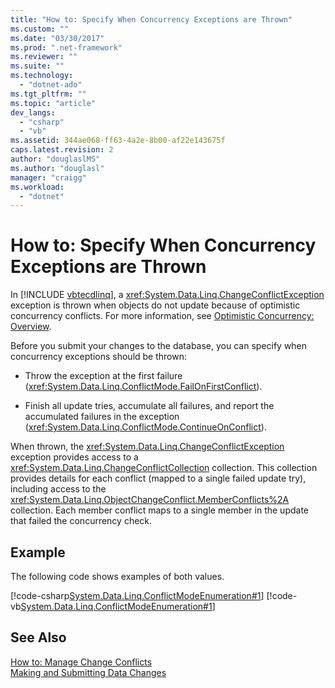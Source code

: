 ```yaml
---
title: "How to: Specify When Concurrency Exceptions are Thrown"
ms.custom: ""
ms.date: "03/30/2017"
ms.prod: ".net-framework"
ms.reviewer: ""
ms.suite: ""
ms.technology: 
  - "dotnet-ado"
ms.tgt_pltfrm: ""
ms.topic: "article"
dev_langs: 
  - "csharp"
  - "vb"
ms.assetid: 344ae068-ff63-4a2e-8b00-af22e143675f
caps.latest.revision: 2
author: "douglaslMS"
ms.author: "douglasl"
manager: "craigg"
ms.workload: 
  - "dotnet"
---
```

# How to: Specify When Concurrency Exceptions are Thrown
In [!INCLUDE [vbtecdlinq](../../../../../../includes/vbtecdlinq-md.md)], a <xref:System.Data.Linq.ChangeConflictException> exception is thrown when objects do not update because of optimistic concurrency conflicts. For more information, see [Optimistic Concurrency: Overview](../../../../../../docs/framework/data/adonet/sql/linq/optimistic-concurrency-overview.md).  
  
 Before you submit your changes to the database, you can specify when concurrency exceptions should be thrown:  
  
-   Throw the exception at the first failure (<xref:System.Data.Linq.ConflictMode.FailOnFirstConflict>).  
  
-   Finish all update tries, accumulate all failures, and report the accumulated failures in the exception (<xref:System.Data.Linq.ConflictMode.ContinueOnConflict>).  
  
 When thrown, the <xref:System.Data.Linq.ChangeConflictException> exception provides access to a <xref:System.Data.Linq.ChangeConflictCollection> collection. This collection provides details for each conflict (mapped to a single failed update try), including access to the <xref:System.Data.Linq.ObjectChangeConflict.MemberConflicts%2A> collection. Each member conflict maps to a single member in the update that failed the concurrency check.  
  
## Example  
 The following code shows examples of both values.  
  
 [!code-csharp[System.Data.Linq.ConflictModeEnumeration#1](../../../../../../samples/snippets/csharp/VS_Snippets_Data/system.data.linq.conflictmodeenumeration/cs/program.cs#1)]
 [!code-vb[System.Data.Linq.ConflictModeEnumeration#1](../../../../../../samples/snippets/visualbasic/VS_Snippets_Data/system.data.linq.conflictmodeenumeration/vb/module1.vb#1)]  
  
## See Also  
 [How to: Manage Change Conflicts](../../../../../../docs/framework/data/adonet/sql/linq/how-to-manage-change-conflicts.md)  
 [Making and Submitting Data Changes](../../../../../../docs/framework/data/adonet/sql/linq/making-and-submitting-data-changes.md)
